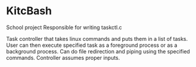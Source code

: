 # KitcBash

School project
Responsible for writing taskctl.c

Task controller that takes linux commands and puts them in a list of tasks. User can then execute specified task as a foreground process or as a background process.
Can do file redirection and piping using the specified commands. Controller assumes proper inputs.
